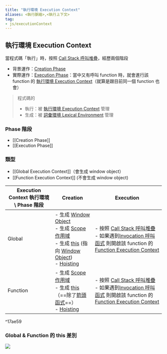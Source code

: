 ```yaml
---
title: "執行環境 Execution Context"
aliases: <執行脈絡>,<執行上下文>
tag: 
- js/executionContext
---
```

## 執行環境 Execution Context
當程式碼「執行」時，按照 [Call Stack 呼叫堆疊](Call%20Stack%20呼叫堆疊.md)，經歷兩個階段
- 背景運作：[Creation Phase](Creation%20Phase.md)
- 實際運作：[Execution Phase](Execution%20Phase.md)：當中又有呼叫 function 時，就會進行該 function 的 [執行環境 Execution Context](執行環境%20Execution%20Context.md)（就算是跟目前同一個 function 也會）

> 程式碼的
> - 執行：被 [執行環境 Execution Context](執行環境%20Execution%20Context.md) 管理
> - 生成：被 [詞彙環境 Lexical Environment](詞彙環境%20Lexical%20Environment.md) 管理


### Phase 階段
- [[Creation Phase]]
- [[Execution Phase]]


### 類型
- [[Global Execution Context]]（會生成 window object）
- [[Function Execution Context]] (不會生成 window object) 



| Execution Context 執行環境 \ Phase 階段 | Creation                                                                                                                                                                          | Execution                                                  |
| --------------------------------------- | --------------------------------------------------------------------------------------------------------------------------------------------------------------------------------- | ---------------------------------------------------------- |
| Global                                  | - 生成 [Window Object](Window%20Object.md) <br>- 生成 [Scope 作用域](Scope%20作用域.md)<br> - 生成 [this](this.md) (指向 [Window Object](Window%20Object.md)) <br>- [Hoisting](Hoisting.md)       | - 按照 [Call Stack 呼叫堆疊](Call%20Stack%20呼叫堆疊.md)<br>- 如果遇到[Invocation 呼叫函式](Invocation%20呼叫函式.md) 則開啟該 function 的 [Function Execution Context](Function%20Execution%20Context.md) |
| Function                                | - 生成 [Scope 作用域](Scope%20作用域.md)<br>- 生成 [this](this.md)（==除了[箭頭函式](箭頭函式.md)==）<br>- [Hoisting](Hoisting.md) | - 按照 [Call Stack 呼叫堆疊](Call%20Stack%20呼叫堆疊.md)<br>- 如果遇到[Invocation 呼叫函式](Invocation%20呼叫函式.md) 則開啟該 function 的 [Function Execution Context](Function%20Execution%20Context.md) |

^17ae59

### Global & Function 的 this 差別
![](this%20的指向.md#^91e83b)